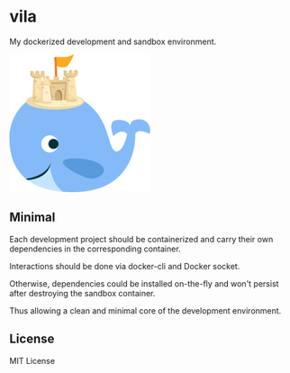 vila
====

My dockerized development and sandbox environment.

![Vila project logo](vila-project-logo.png "Vila project")

Minimal
-------
Each development project should be containerized and carry their own
dependencies in the corresponding container.

Interactions should be done via docker-cli and Docker socket.

Otherwise, dependencies could be installed on-the-fly and won't persist after
destroying the sandbox container.

Thus allowing a clean and minimal core of the development environment.

License
-------
MIT License
